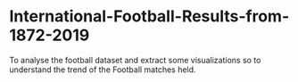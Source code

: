 # International-Football-Results-from-1872-2019
To analyse the football dataset and extract some visualizations so to understand the trend of the Football matches held.
